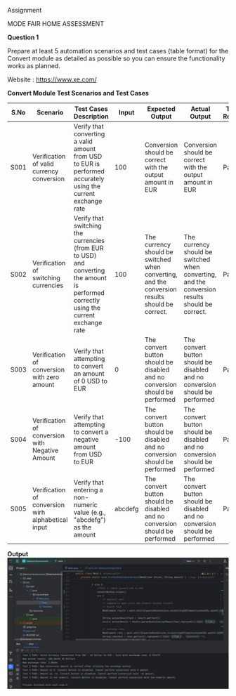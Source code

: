 Assignment

MODE FAIR HOME ASSESSMENT

**Question 1**

Prepare at least 5 automation scenarios and test cases (table format) for the Convert module as detailed as possible so you can ensure the functionality works as planned.

Website : https://www.xe.com/


**Convert Module Test Scenarios and Test Cases**

| **S.No** | **Scenario**                                       | **Test Cases Description**                                                                                                              | **Input** | **Expected Output**                                                                            | **Actual Output**                                                                              | **Test Result** |
|----------|----------------------------------------------------|-----------------------------------------------------------------------------------------------------------------------------------------|-----------|------------------------------------------------------------------------------------------------|------------------------------------------------------------------------------------------------|-----------------|
| S001     | Verification of valid currency conversion          | Verify that converting a valid amount from USD to EUR is performed accurately using the current exchange rate                           | 100       | Conversion should be correct with the output amount in EUR                                     | Conversion should be correct with the output amount in EUR                                     | Pass            |
| S002     | Verification of switching currencies               | Verify that switching the currencies (from EUR to USD) and converting the amount is performed correctly using the current exchange rate | 100       | The currency should be switched when converting, and the conversion results should be correct. | The currency should be switched when converting, and the conversion results should be correct. | Pass            |
| S003     | Verification of conversion with zero amount        | Verify that attempting to convert an amount of 0 USD to EUR                                                                             | 0         | The convert button should be disabled and no conversion should be performed                    | The convert button should be disabled and no conversion should be performed                    | Pass            |
| S004     | Verification of conversion with Negative Amount    | Verify that attempting to convert a negative amount from USD to EUR                                                                     | -100      | The convert button should be disabled and no conversion should be performed                    | The convert button should be disabled and no conversion should be performed                    | Pass            |
| S005     | Verification of conversion wirh alphabetical input | Verify that entering a non-numeric value (e.g., "abcdefg") as the amount                                                                | abcdefg   | The convert button should be disabled and no conversion should be performed                    | The convert button should be disabled and no conversion should be performed                    | Pass            |

**Output**
<img src = "./Output.png">


